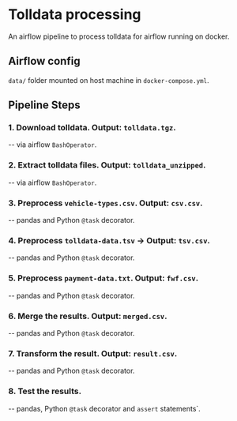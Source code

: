 # Tolldata processing

An airflow pipeline to process tolldata for airflow running on docker.

## Airflow config
`data/` folder mounted on host machine in `docker-compose.yml`.

## Pipeline Steps

### 1. Download tolldata. Output: `tolldata.tgz`.
-- via airflow `BashOperator`.

### 2. Extract tolldata files. Output: `tolldata_unzipped`.
-- via airflow `BashOperator`.

### 3. Preprocess `vehicle-types.csv`. Output: `csv.csv`. 
-- pandas and Python `@task` decorator.

### 4. Preprocess `tolldata-data.tsv` -> Output: `tsv.csv`. 
-- pandas and Python `@task` decorator.

### 5. Preprocess `payment-data.txt`. Output: `fwf.csv`. 
-- pandas and Python `@task` decorator.

### 6. Merge the results. Output: `merged.csv`. 
-- pandas and Python `@task` decorator.

### 7. Transform the result. Output: `result.csv`.
-- pandas and Python `@task` decorator.

### 8. Test the results.
-- pandas, Python `@task` decorator and `assert` statements`.
